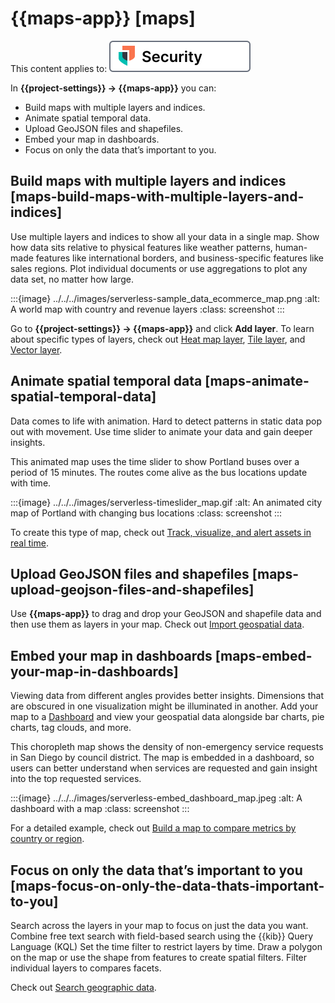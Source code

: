 # {{maps-app}} [maps]

This content applies to: [![Security](../../../images/serverless-sec-badge.svg "")](../../../solutions/security/elastic-security-serverless.md)

In **{{project-settings}} → {{maps-app}}** you can:

* Build maps with multiple layers and indices.
* Animate spatial temporal data.
* Upload GeoJSON files and shapefiles.
* Embed your map in dashboards.
* Focus on only the data that’s important to you.


## Build maps with multiple layers and indices [maps-build-maps-with-multiple-layers-and-indices]

Use multiple layers and indices to show all your data in a single map. Show how data sits relative to physical features like weather patterns, human-made features like international borders, and business-specific features like sales regions. Plot individual documents or use aggregations to plot any data set, no matter how large.

:::{image} ../../../images/serverless-sample_data_ecommerce_map.png
:alt: A world map with country and revenue layers
:class: screenshot
:::

Go to **{{project-settings}} → {{maps-app}}** and click **Add layer**. To learn about specific types of layers, check out [Heat map layer](../../../explore-analyze/visualize/maps/heatmap-layer.md), [Tile layer](../../../explore-analyze/visualize/maps/tile-layer.md), and [Vector layer](../../../explore-analyze/visualize/maps/vector-layer.md).


## Animate spatial temporal data [maps-animate-spatial-temporal-data]

Data comes to life with animation. Hard to detect patterns in static data pop out with movement. Use time slider to animate your data and gain deeper insights.

This animated map uses the time slider to show Portland buses over a period of 15 minutes. The routes come alive as the bus locations update with time.

:::{image} ../../../images/serverless-timeslider_map.gif
:alt: An animated city map of Portland with changing bus locations
:class: screenshot
:::

To create this type of map, check out [Track, visualize, and alert assets in real time](../../../explore-analyze/visualize/maps/asset-tracking-tutorial.md).


## Upload GeoJSON files and shapefiles [maps-upload-geojson-files-and-shapefiles]

Use **{{maps-app}}** to drag and drop your GeoJSON and shapefile data and then use them as layers in your map. Check out [Import geospatial data](../../../explore-analyze/visualize/maps/import-geospatial-data.md).


## Embed your map in dashboards [maps-embed-your-map-in-dashboards]

Viewing data from different angles provides better insights. Dimensions that are obscured in one visualization might be illuminated in another. Add your map to a [Dashboard](../../../explore-analyze/dashboards.md) and view your geospatial data alongside bar charts, pie charts, tag clouds, and more.

This choropleth map shows the density of non-emergency service requests in San Diego by council district. The map is embedded in a dashboard, so users can better understand when services are requested and gain insight into the top requested services.

:::{image} ../../../images/serverless-embed_dashboard_map.jpeg
:alt: A dashboard with a map
:class: screenshot
:::

For a detailed example, check out [Build a map to compare metrics by country or region](../../../explore-analyze/visualize/maps/maps-getting-started.md).


## Focus on only the data that’s important to you [maps-focus-on-only-the-data-thats-important-to-you]

Search across the layers in your map to focus on just the data you want. Combine free text search with field-based search using the {{kib}} Query Language (KQL) Set the time filter to restrict layers by time. Draw a polygon on the map or use the shape from features to create spatial filters. Filter individual layers to compares facets.

Check out [Search geographic data](../../../explore-analyze/visualize/maps/maps-search.md).
